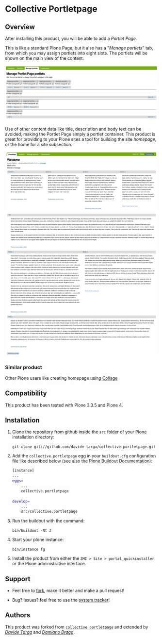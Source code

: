 # Collective Portletpage

## Overview

After installing this product, you will be able to add a *Portlet Page*.

This is like a standard Plone Page, but it also has a "*Manage portlets*" tab, from which you may assign portlets into eight slots. The portlets will be shown on the main view of the content.

![Managing content's portlets](http://github.com/davide-targa/github_images/blob/master/collective.portletpage/edit.png?raw=true "Managing content's portlets")

Use of other content data like title, description and body text can be avoided, making the Portlet Page simply a portlet container. This product is great for providing to your Plone sites a tool for building the site *homepage*, or the home for a site subsection.

![Example of the user view](https://github.com/davide-targa/github_images/blob/master/collective.portletpage/result.png?raw=true "Example of the user view")

### Similar product

Other Plone users like creating homepage using [Collage](http://plone.org/products/collage)

## Compatibility

This product has been tested with Plone 3.3.5 and Plone 4.

## Installation

1. Clone the repository from github inside the `src` folder of your Plone installation directory:

    `git clone git://github.com/davide-targa/collective.portletpage.git`

2. Add the `collective.portletpage` egg in your `buildout.cfg` configuration file like described below (see also the [Plone Buildout Documentation](http://plone.org/documentation/manual/developer-manual/managing-projects-with-buildout/packages-products-and-eggs)):

    ```bash
    [instance]
    ...
    eggs=
        ...
        collective.portletpage

    develop=
        ...
        src/collective.portletpage
    ```

3. Run the buildout with the command:

    `bin/buildout -Nt 2`

4. Start your plone instance:

    `bin/instance fg`

5. Install the product from either the `ZMI > Site > portal_quickinstaller` or the Plone administrative interface.

## Support

* Feel free to [fork](https://github.com/davide-targa/collective.portletpage/fork), make it better and make a pull request!

* Bug? Issues? feel free to use the [system tracker](https://github.com/davide-targa/collective.portletpage/issues)!

## Authors

This product was forked from [`collective portletpage`](https://github.com/collective/collective.portletpage) and extended by [*Davide Targa*](https://github.com/davide-targa) and [*Damiano Braga*](https://github.com/dbraga).






